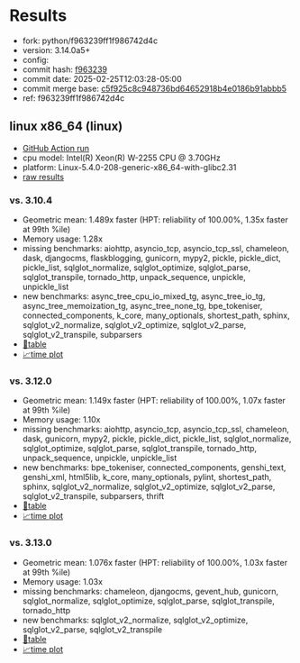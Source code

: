 # Results

- fork: python/f963239ff1f986742d4c
- version: 3.14.0a5+
- config: 
- commit hash: [f963239](https://github.com/python/cpython/commit/f963239)
- commit date: 2025-02-25T12:03:28-05:00
- commit merge base: [c5f925c8c948736bd64652918b4e0186b91abbb5](https://github.com/python/cpython/commit/c5f925c8c948736bd64652918b4e0186b91abbb5)
- ref: f963239ff1f986742d4c

## linux x86_64 (linux)

- [GitHub Action run](https://github.com/faster-cpython/benchmarking/actions/runs/13903722591)
- cpu model: Intel(R) Xeon(R) W-2255 CPU @ 3.70GHz
- platform: Linux-5.4.0-208-generic-x86_64-with-glibc2.31
- [raw results](bm-20250225-linux-x86_64-python-f963239ff1f986742d4c-3.14.0a5%2B-f963239.json)

### vs. 3.10.4

- Geometric mean: 1.489x faster (HPT: reliability of 100.00%, 1.35x faster at 99th %ile)
- Memory usage: 1.28x
- missing benchmarks: aiohttp, asyncio_tcp, asyncio_tcp_ssl, chameleon, dask, djangocms, flaskblogging, gunicorn, mypy2, pickle, pickle_dict, pickle_list, sqlglot_normalize, sqlglot_optimize, sqlglot_parse, sqlglot_transpile, tornado_http, unpack_sequence, unpickle, unpickle_list
- new benchmarks: async_tree_cpu_io_mixed_tg, async_tree_io_tg, async_tree_memoization_tg, async_tree_none_tg, bpe_tokeniser, connected_components, k_core, many_optionals, shortest_path, sphinx, sqlglot_v2_normalize, sqlglot_v2_optimize, sqlglot_v2_parse, sqlglot_v2_transpile, subparsers
- [📄table](bm-20250225-linux-x86_64-python-f963239ff1f986742d4c-3.14.0a5%2B-f963239-vs-3.10.4.md)
- [📈time plot](bm-20250225-linux-x86_64-python-f963239ff1f986742d4c-3.14.0a5%2B-f963239-vs-3.10.4.svg)

### vs. 3.12.0

- Geometric mean: 1.149x faster (HPT: reliability of 100.00%, 1.07x faster at 99th %ile)
- Memory usage: 1.10x
- missing benchmarks: aiohttp, asyncio_tcp, asyncio_tcp_ssl, chameleon, dask, gunicorn, mypy2, pickle, pickle_dict, pickle_list, sqlglot_normalize, sqlglot_optimize, sqlglot_parse, sqlglot_transpile, tornado_http, unpack_sequence, unpickle, unpickle_list
- new benchmarks: bpe_tokeniser, connected_components, genshi_text, genshi_xml, html5lib, k_core, many_optionals, pylint, shortest_path, sphinx, sqlglot_v2_normalize, sqlglot_v2_optimize, sqlglot_v2_parse, sqlglot_v2_transpile, subparsers, thrift
- [📄table](bm-20250225-linux-x86_64-python-f963239ff1f986742d4c-3.14.0a5%2B-f963239-vs-3.12.0.md)
- [📈time plot](bm-20250225-linux-x86_64-python-f963239ff1f986742d4c-3.14.0a5%2B-f963239-vs-3.12.0.svg)

### vs. 3.13.0

- Geometric mean: 1.076x faster (HPT: reliability of 100.00%, 1.03x faster at 99th %ile)
- Memory usage: 1.03x
- missing benchmarks: chameleon, djangocms, gevent_hub, gunicorn, sqlglot_normalize, sqlglot_optimize, sqlglot_parse, sqlglot_transpile, tornado_http
- new benchmarks: sqlglot_v2_normalize, sqlglot_v2_optimize, sqlglot_v2_parse, sqlglot_v2_transpile
- [📄table](bm-20250225-linux-x86_64-python-f963239ff1f986742d4c-3.14.0a5%2B-f963239-vs-3.13.0.md)
- [📈time plot](bm-20250225-linux-x86_64-python-f963239ff1f986742d4c-3.14.0a5%2B-f963239-vs-3.13.0.svg)

